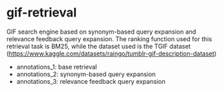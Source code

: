 # gif-retrieval
GIF search engine based on synonym-based query expansion and relevance feedback query expansion. 
The ranking function used for this retrieval task is BM25, while the dataset used is the TGIF dataset (https://www.kaggle.com/datasets/raingo/tumblr-gif-description-dataset)

- annotations_1: base retrieval
- annotations_2: synonym-based query expansion
- annotations_3: relevance feedback query expansion
